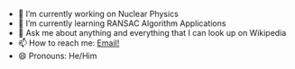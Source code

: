 - 🔭 I’m currently working on Nuclear Physics
- 🌱 I’m currently learning RANSAC Algorithm Applications
- 💬 Ask me about anything and everything that I can look up on Wikipedia
- 📫 How to reach me: <a href = "mailto: hultqui5@msu.edu">Email!</a>
- 😄 Pronouns: He/Him

<!--
**chultquist0/chultquist0** is a ✨ _special_ ✨ repository because its `README.md` (this file) appears on your GitHub profile.

Here are some ideas to get you started:

- 🔭 I’m currently working on ...
- 🌱 I’m currently learning ...
- 👯 I’m looking to collaborate on ...
- 🤔 I’m looking for help with ...
- 💬 Ask me about ...
- 📫 How to reach me: ...
- 😄 Pronouns: ...
- ⚡ Fun fact: ...
-->
